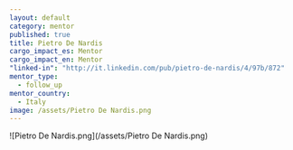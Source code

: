 ```yaml
---
layout: default
category: mentor
published: true
title: Pietro De Nardis
cargo_impact_es: Mentor
cargo_impact_en: Mentor
"linked-in": "http://it.linkedin.com/pub/pietro-de-nardis/4/97b/872"
mentor_type: 
  - follow_up
mentor_country: 
  - Italy
image: /assets/Pietro De Nardis.png
---
```


![Pietro De Nardis.png](/assets/Pietro De Nardis.png)